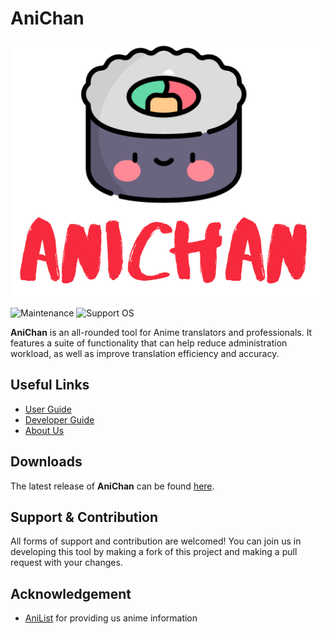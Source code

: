 
# AniChan

![AniChan Logo](docs/images/AniChan-Logo.png)

![Maintenance](https://img.shields.io/badge/Maintained%3F-yes-green.svg) ![Support OS](https://img.shields.io/badge/platform-windows%20%7C%20macos%20%7C%20linux-blue)

**AniChan** is an all-rounded tool for Anime translators and professionals. It features a suite of functionality that can help reduce administration workload, as well as improve translation efficiency and accuracy.

## Useful Links

*   [User Guide](https://ay2021s1-cs2113t-f12-2.github.io/tp/UserGuide.html)
*   [Developer Guide](https://ay2021s1-cs2113t-f12-2.github.io/tp/DeveloperGuide.html)
*   [About Us](https://ay2021s1-cs2113t-f12-2.github.io/tp/AboutUs.html)

## Downloads

The latest release of **AniChan** can be found [here](https://github.com/AY2021S1-CS2113T-F12-2/tp/releases).

## Support & Contribution

All forms of support and contribution are welcomed! You can join us in developing this tool by making a fork of this project and making a pull request with your changes. 

## Acknowledgement

*   [AniList](https://anilist.co/) for providing us anime information
